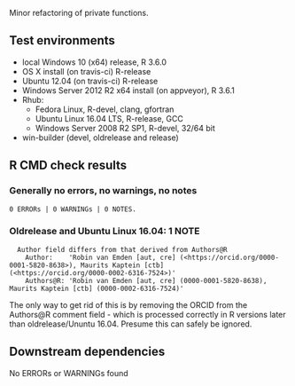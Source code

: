 Minor refactoring of private functions.

## Test environments

* local Windows 10 (x64) release, R 3.6.0
* OS X install (on travis-ci) R-release
* Ubuntu 12.04 (on travis-ci) R-release
* Windows Server 2012 R2 x64 install (on appveyor), R 3.6.1
* Rhub:
  * Fedora Linux, R-devel, clang, gfortran
  * Ubuntu Linux 16.04 LTS, R-release, GCC
  * Windows Server 2008 R2 SP1, R-devel, 32/64 bit
* win-builder (devel, oldrelease and release)

## R CMD check results

### Generally no errors, no warnings, no notes

```
0 ERRORs | 0 WARNINGs | 0 NOTES.
```

### Oldrelease and Ubuntu Linux 16.04: 1 NOTE

```
  Author field differs from that derived from Authors@R
    Author:    'Robin van Emden [aut, cre] (<https://orcid.org/0000-0001-5820-8638>), Maurits Kaptein [ctb]       (<https://orcid.org/0000-0002-6316-7524>)'   
    Authors@R: 'Robin van Emden [aut, cre] (0000-0001-5820-8638), Maurits Kaptein [ctb] (0000-0002-6316-7524)'
```
The only way to get rid of this is by removing the ORCID from the Authors@R comment field - which is processed correctly in R versions later than oldrelease/Ununtu 16.04. Presume this can safely be ignored.

## Downstream dependencies

No ERRORs or WARNINGs found 
